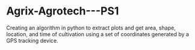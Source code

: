 # Agrix-Agrotech---PS1
Creating an algorithm in python to extract plots and get area, shape, location, and time of cultivation using a set of coordinates generated by a GPS tracking device.
